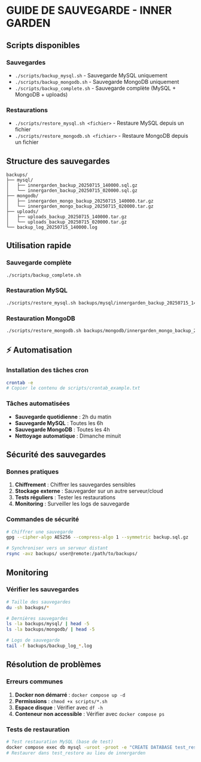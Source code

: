 # GUIDE DE SAUVEGARDE - INNER GARDEN

## Scripts disponibles

### Sauvegardes
- `./scripts/backup_mysql.sh` - Sauvegarde MySQL uniquement
- `./scripts/backup_mongodb.sh` - Sauvegarde MongoDB uniquement  
- `./scripts/backup_complete.sh` - Sauvegarde complète (MySQL + MongoDB + uploads)

### Restaurations
- `./scripts/restore_mysql.sh <fichier>` - Restaure MySQL depuis un fichier
- `./scripts/restore_mongodb.sh <fichier>` - Restaure MongoDB depuis un fichier

## Structure des sauvegardes

```
backups/
├── mysql/
│   ├── innergarden_backup_20250715_140000.sql.gz
│   └── innergarden_backup_20250715_020000.sql.gz
├── mongodb/
│   ├── innergarden_mongo_backup_20250715_140000.tar.gz
│   └── innergarden_mongo_backup_20250715_020000.tar.gz
├── uploads/
│   ├── uploads_backup_20250715_140000.tar.gz
│   └── uploads_backup_20250715_020000.tar.gz
└── backup_log_20250715_140000.log
```

## Utilisation rapide

### Sauvegarde complète
```bash
./scripts/backup_complete.sh
```

### Restauration MySQL
```bash
./scripts/restore_mysql.sh backups/mysql/innergarden_backup_20250715_140000.sql.gz
```

### Restauration MongoDB
```bash
./scripts/restore_mongodb.sh backups/mongodb/innergarden_mongo_backup_20250715_140000.tar.gz
```

## ⚡ Automatisation

### Installation des tâches cron
```bash
crontab -e
# Copier le contenu de scripts/crontab_example.txt
```

### Tâches automatisées
- **Sauvegarde quotidienne** : 2h du matin
- **Sauvegarde MySQL** : Toutes les 6h
- **Sauvegarde MongoDB** : Toutes les 4h
- **Nettoyage automatique** : Dimanche minuit

## Sécurité des sauvegardes

### Bonnes pratiques
1. **Chiffrement** : Chiffrer les sauvegardes sensibles
2. **Stockage externe** : Sauvegarder sur un autre serveur/cloud
3. **Tests réguliers** : Tester les restaurations
4. **Monitoring** : Surveiller les logs de sauvegarde

### Commandes de sécurité
```bash
# Chiffrer une sauvegarde
gpg --cipher-algo AES256 --compress-algo 1 --symmetric backup.sql.gz

# Synchroniser vers un serveur distant
rsync -avz backups/ user@remote:/path/to/backups/
```

## Monitoring

### Vérifier les sauvegardes
```bash
# Taille des sauvegardes
du -sh backups/*

# Dernières sauvegardes
ls -la backups/mysql/ | head -5
ls -la backups/mongodb/ | head -5

# Logs de sauvegarde
tail -f backups/backup_log_*.log
```

## Résolution de problèmes

### Erreurs communes
1. **Docker non démarré** : `docker compose up -d`
2. **Permissions** : `chmod +x scripts/*.sh`
3. **Espace disque** : Vérifier avec `df -h`
4. **Conteneur non accessible** : Vérifier avec `docker compose ps`

### Tests de restauration
```bash
# Test restauration MySQL (base de test)
docker compose exec db mysql -uroot -proot -e "CREATE DATABASE test_restore;"
# Restaurer dans test_restore au lieu de innergarden
```
